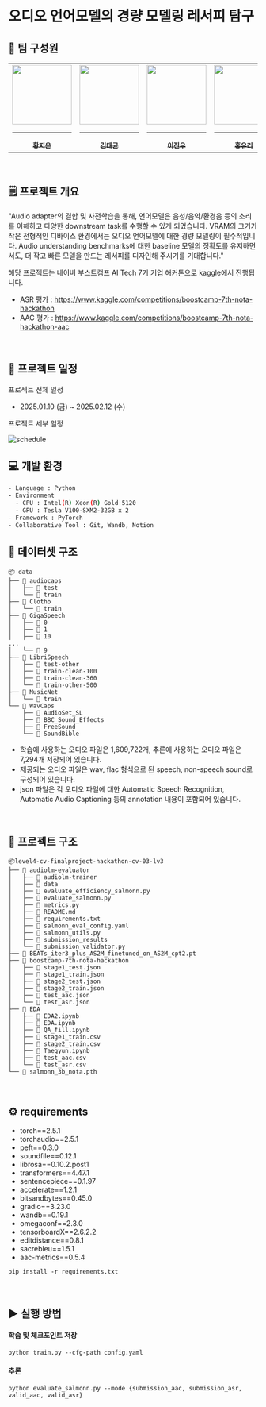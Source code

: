 # 오디오 언어모델의 경량 모델링 레서피 탐구

## 🥇 팀 구성원

<div align="center">
<table>
  <tr>
    <td align="center">
      <a href="https://github.com/kupulau">
        <img src="https://github.com/user-attachments/assets/d78bb2d1-6469-43e4-9665-eca058f1a2e5" width="120px" height="120px" alt=""/>
        <hr />
        <sub><b>황지은</b></sub><br />
      </a>
    </td>
    <td align="center">
      <a href="https://github.com/asotea">
        <img src="https://github.com/user-attachments/assets/a15d120c-f086-4f3c-8902-25dd260675ba" width="120px" height="120px" alt=""/>
        <hr />
        <sub><b>김태균</b></sub><br />
      </a>
    </td>
    <td align="center">
      <a href="https://github.com/mujjinungae">
        <img src="https://github.com/user-attachments/assets/9098f35a-2002-4f6c-ba66-e3a94310a9f5" width="120px" height="120px" alt=""/>
        <hr />
        <sub><b>이진우</b></sub><br />
      </a>
    </td>
    <td align="center">
      <a href="https://github.com/glasshong">
        <img src="https://github.com/user-attachments/assets/5474a1fb-63ca-465e-b85e-0689beb35d87" width="120px" height="120px" alt=""/>
        <hr />
        <sub><b>홍유리</b></sub><br />
      </a>
    </td>
    <td align="center">
      <a href="https://github.com/EuiInSeong">
        <img src="https://github.com/user-attachments/assets/6e33239b-6101-4d5d-807a-2a01a7f39cc7" width="120px" height="120px" alt=""/>
        <hr />
        <sub><b>성의인</b></sub><br />
      </a>
    </td>
    <td align="center">
      <a href="https://github.com/jinbong-yeom">
        <img src="https://github.com/user-attachments/assets/73fd05b7-0884-46c8-8b4a-fb787626138c" width="120px" height="120px" alt=""/>
        <hr />
        <sub><b>염진봉</b></sub><br />
      </a>
    </td>
  </tr>
</table>
</div>

<br />

## 🗒️ 프로젝트 개요

"Audio adapter의 결합 및 사전학습을 통해, 언어모델은 음성/음악/환경음 등의 소리를 이해하고 다양한 downstream task를 수행할 수 있게 되었습니다. VRAM의 크기가 작은 전형적인 디바이스 환경에서는 오디오 언어모델에 대한 경량 모델링이 필수적입니다. Audio understanding benchmarks에 대한 baseline 모델의 정확도를 유지하면서도, 더 작고 빠른 모델을 만드는 레서피를 디자인해 주시기를 기대합니다."

해당 프로젝트는 네이버 부스트캠프 AI Tech 7기 기업 해커톤으로 kaggle에서 진행됩니다.

- ASR 평가 : https://www.kaggle.com/competitions/boostcamp-7th-nota-hackathon
- AAC 평가 : https://www.kaggle.com/competitions/boostcamp-7th-nota-hackathon-aac

<br />

## 📅 프로젝트 일정

프로젝트 전체 일정

- 2025.01.10 (금) ~ 2025.02.12 (수)

프로젝트 세부 일정

![schedule](https://github.com/user-attachments/assets/2d351923-4b2c-4a2b-ab01-5a78a0e96aee)

## 💻 개발 환경

```bash
- Language : Python
- Environment
  - CPU : Intel(R) Xeon(R) Gold 5120
  - GPU : Tesla V100-SXM2-32GB x 2
- Framework : PyTorch
- Collaborative Tool : Git, Wandb, Notion
```

## 📁 데이터셋 구조

```
📦 data
├── 📂 audiocaps
│   ├── 📂 test
│   └── 📂 train
├── 📂 Clotho
│   └── 📂 train
├── 📂 GigaSpeech
│   ├── 📂 0
│   ├── 📂 1
│   ├── 📂 10
...
│   └── 📂 9
├── 📂 LibriSpeech
│   ├── 📂 test-other
│   ├── 📂 train-clean-100
│   ├── 📂 train-clean-360
│   └── 📂 train-other-500
├── 📂 MusicNet
│   └── 📂 train
└── 📂 WavCaps
    ├── 📂 AudioSet_SL
    ├── 📂 BBC_Sound_Effects
    ├── 📂 FreeSound
    └── 📂 SoundBible
```

- 학습에 사용하는 오디오 파일은 1,609,722개, 추론에 사용하는 오디오 파일은 7,294개 저장되어 있습니다. 
- 제공되는 오디오 파일은 wav, flac 형식으로 된 speech, non-speech sound로 구성되어 있습니다.
- json 파일은 각 오디오 파일에 대한 Automatic Speech Recognition, Automatic Audio Captioning 등의 annotation 내용이 포함되어 있습니다.

<br />

## 📁 프로젝트 구조 

```
📦level4-cv-finalproject-hackathon-cv-03-lv3
├── 📂 audiolm-evaluator
│   ├── 📂 audiolm-trainer
│   ├── 📂 data
│   ├── 📜 evaluate_efficiency_salmonn.py
│   ├── 📜 evaluate_salmonn.py
│   ├── 📜 metrics.py
│   ├── 📜 README.md
│   ├── 📜 requirements.txt
│   ├── 📜 salmonn_eval_config.yaml
│   ├── 📜 salmonn_utils.py
│   ├── 📂 submission_results
│   └── 📜 submission_validator.py
├── 📜 BEATs_iter3_plus_AS2M_finetuned_on_AS2M_cpt2.pt
├── 📂 boostcamp-7th-nota-hackathon
│   ├── 📜 stage1_test.json
│   ├── 📜 stage1_train.json
│   ├── 📜 stage2_test.json
│   ├── 📜 stage2_train.json
│   ├── 📜 test_aac.json
│   └── 📜 test_asr.json
├── 📂 EDA
│   ├── 📜 EDA2.ipynb
│   ├── 📜 EDA.ipynb
│   ├── 📜 QA_fill.ipynb
│   ├── 📜 stage1_train.csv
│   ├── 📜 stage2_train.csv
│   ├── 📜 Taegyun.ipynb
│   ├── 📜 test_aac.csv
│   └── 📜 test_asr.csv
└── 📜 salmonn_3b_nota.pth
```

<br />

## ⚙️ requirements

- torch==2.5.1
- torchaudio==2.5.1
- peft==0.3.0
- soundfile==0.12.1
- librosa==0.10.2.post1
- transformers==4.47.1
- sentencepiece==0.1.97
- accelerate==1.2.1
- bitsandbytes==0.45.0
- gradio==3.23.0
- wandb==0.19.1
- omegaconf==2.3.0
- tensorboardX==2.6.2.2
- editdistance==0.8.1
- sacrebleu==1.5.1
- aac-metrics==0.5.4

`pip install -r requirements.txt`

<br />

## ▶️ 실행 방법

#### 학습 및 체크포인트 저장

`python train.py --cfg-path config.yaml`

#### 추론

`python evaluate_salmonn.py --mode {submission_aac, submission_asr, valid_aac, valid_asr}`

<br />